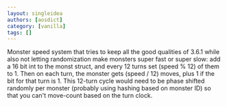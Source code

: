 ```yaml
---
layout: singleidea
authors: [aosdict]
category: [vanilla]
tags: []
---
```

Monster speed system that tries to keep all the good qualities of 3.6.1 while also not letting randomization make monsters super fast or super slow: add a 16 bit int to the monst struct, and every 12 turns set (speed % 12) of them to 1. Then on each turn, the monster gets (speed / 12) moves, plus 1 if the bit for that turn is 1. This 12-turn cycle would need to be phase shifted randomly per monster (probably using hashing based on monster ID) so that you can't move-count based on the turn clock.
